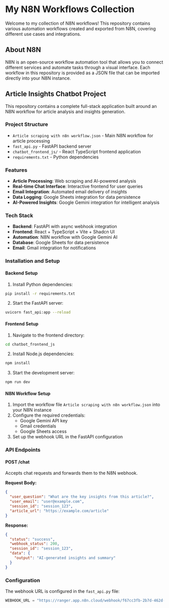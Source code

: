 # My N8N Workflows Collection

Welcome to my collection of N8N workflows! This repository contains various automation workflows created and exported from N8N, covering different use cases and integrations.

## About N8N

N8N is an open-source workflow automation tool that allows you to connect different services and automate tasks through a visual interface. Each workflow in this repository is provided as a JSON file that can be imported directly into your N8N instance.

## Article Insights Chatbot Project

This repository contains a complete full-stack application built around an N8N workflow for article analysis and insights generation.

### Project Structure

- `Article scraping with n8n workflow.json` - Main N8N workflow for article processing
- `fast_api.py` - FastAPI backend server
- `chatbot_frontend_js/` - React TypeScript frontend application
- `requirements.txt` - Python dependencies

### Features

- **Article Processing**: Web scraping and AI-powered analysis
- **Real-time Chat Interface**: Interactive frontend for user queries
- **Email Integration**: Automated email delivery of insights
- **Data Logging**: Google Sheets integration for data persistence
- **AI-Powered Insights**: Google Gemini integration for intelligent analysis

### Tech Stack

- **Backend**: FastAPI with async webhook integration
- **Frontend**: React + TypeScript + Vite + Shadcn UI
- **Automation**: N8N workflow with Google Gemini AI
- **Database**: Google Sheets for data persistence
- **Email**: Gmail integration for notifications

### Installation and Setup

#### Backend Setup

1. Install Python dependencies:
```bash
pip install -r requirements.txt
```

2. Start the FastAPI server:
```bash
uvicorn fast_api:app --reload
```

#### Frontend Setup

1. Navigate to the frontend directory:
```bash
cd chatbot_frontend_js
```

2. Install Node.js dependencies:
```bash
npm install
```

3. Start the development server:
```bash
npm run dev
```

#### N8N Workflow Setup

1. Import the workflow file `Article scraping with n8n workflow.json` into your N8N instance
2. Configure the required credentials:
   - Google Gemini API key
   - Gmail credentials
   - Google Sheets access
3. Set up the webhook URL in the FastAPI configuration

### API Endpoints

#### POST /chat

Accepts chat requests and forwards them to the N8N webhook.

**Request Body:**
```json
{
  "user_question": "What are the key insights from this article?",
  "user_email": "user@example.com",
  "session_id": "session_123",
  "article_url": "https://example.com/article"
}
```

**Response:**
```json
{
  "status": "success",
  "webhook_status": 200,
  "session_id": "session_123",
  "data": {
    "output": "AI-generated insights and summary"
  }
}
```

### Configuration

The webhook URL is configured in the `fast_api.py` file:
```python
WEBHOOK_URL = "https://ranger.app.n8n.cloud/webhook/f67cc3fb-2b7d-462d-8350-8a4dd7bbfc69"
```
